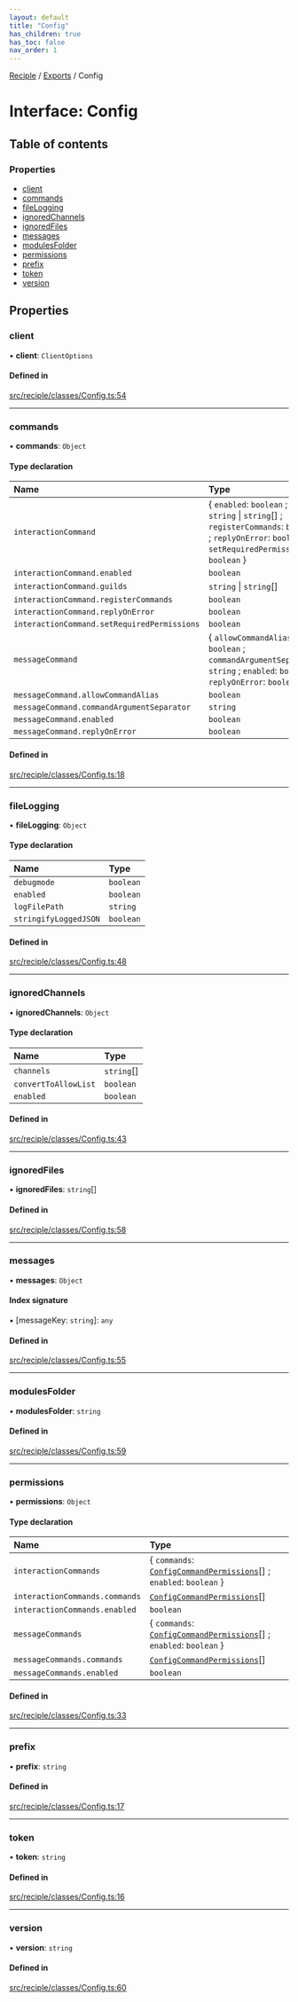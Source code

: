 ```yaml
---
layout: default
title: "Config"
has_children: true
has_toc: false
nav_order: 1
---
```


[Reciple](../README.md) / [Exports](../modules.md) / Config

# Interface: Config

## Table of contents

### Properties

- [client](index.md#client)
- [commands](index.md#commands)
- [fileLogging](index.md#filelogging)
- [ignoredChannels](index.md#ignoredchannels)
- [ignoredFiles](index.md#ignoredfiles)
- [messages](index.md#messages)
- [modulesFolder](index.md#modulesfolder)
- [permissions](index.md#permissions)
- [prefix](index.md#prefix)
- [token](index.md#token)
- [version](index.md#version)

## Properties

### client

• **client**: `ClientOptions`

#### Defined in

[src/reciple/classes/Config.ts:54](https://github.com/FalloutStudios/Reciple/blob/668601a/src/reciple/classes/Config.ts#L54)

___

### commands

• **commands**: `Object`

#### Type declaration

| Name | Type |
| :------ | :------ |
| `interactionCommand` | { `enabled`: `boolean` ; `guilds`: `string` \| `string`[] ; `registerCommands`: `boolean` ; `replyOnError`: `boolean` ; `setRequiredPermissions`: `boolean`  } |
| `interactionCommand.enabled` | `boolean` |
| `interactionCommand.guilds` | `string` \| `string`[] |
| `interactionCommand.registerCommands` | `boolean` |
| `interactionCommand.replyOnError` | `boolean` |
| `interactionCommand.setRequiredPermissions` | `boolean` |
| `messageCommand` | { `allowCommandAlias`: `boolean` ; `commandArgumentSeparator`: `string` ; `enabled`: `boolean` ; `replyOnError`: `boolean`  } |
| `messageCommand.allowCommandAlias` | `boolean` |
| `messageCommand.commandArgumentSeparator` | `string` |
| `messageCommand.enabled` | `boolean` |
| `messageCommand.replyOnError` | `boolean` |

#### Defined in

[src/reciple/classes/Config.ts:18](https://github.com/FalloutStudios/Reciple/blob/668601a/src/reciple/classes/Config.ts#L18)

___

### fileLogging

• **fileLogging**: `Object`

#### Type declaration

| Name | Type |
| :------ | :------ |
| `debugmode` | `boolean` |
| `enabled` | `boolean` |
| `logFilePath` | `string` |
| `stringifyLoggedJSON` | `boolean` |

#### Defined in

[src/reciple/classes/Config.ts:48](https://github.com/FalloutStudios/Reciple/blob/668601a/src/reciple/classes/Config.ts#L48)

___

### ignoredChannels

• **ignoredChannels**: `Object`

#### Type declaration

| Name | Type |
| :------ | :------ |
| `channels` | `string`[] |
| `convertToAllowList` | `boolean` |
| `enabled` | `boolean` |

#### Defined in

[src/reciple/classes/Config.ts:43](https://github.com/FalloutStudios/Reciple/blob/668601a/src/reciple/classes/Config.ts#L43)

___

### ignoredFiles

• **ignoredFiles**: `string`[]

#### Defined in

[src/reciple/classes/Config.ts:58](https://github.com/FalloutStudios/Reciple/blob/668601a/src/reciple/classes/Config.ts#L58)

___

### messages

• **messages**: `Object`

#### Index signature

▪ [messageKey: `string`]: `any`

#### Defined in

[src/reciple/classes/Config.ts:55](https://github.com/FalloutStudios/Reciple/blob/668601a/src/reciple/classes/Config.ts#L55)

___

### modulesFolder

• **modulesFolder**: `string`

#### Defined in

[src/reciple/classes/Config.ts:59](https://github.com/FalloutStudios/Reciple/blob/668601a/src/reciple/classes/Config.ts#L59)

___

### permissions

• **permissions**: `Object`

#### Type declaration

| Name | Type |
| :------ | :------ |
| `interactionCommands` | { `commands`: [`ConfigCommandPermissions`](../ConfigCommandPermissions/index.md)[] ; `enabled`: `boolean`  } |
| `interactionCommands.commands` | [`ConfigCommandPermissions`](../ConfigCommandPermissions/index.md)[] |
| `interactionCommands.enabled` | `boolean` |
| `messageCommands` | { `commands`: [`ConfigCommandPermissions`](../ConfigCommandPermissions/index.md)[] ; `enabled`: `boolean`  } |
| `messageCommands.commands` | [`ConfigCommandPermissions`](../ConfigCommandPermissions/index.md)[] |
| `messageCommands.enabled` | `boolean` |

#### Defined in

[src/reciple/classes/Config.ts:33](https://github.com/FalloutStudios/Reciple/blob/668601a/src/reciple/classes/Config.ts#L33)

___

### prefix

• **prefix**: `string`

#### Defined in

[src/reciple/classes/Config.ts:17](https://github.com/FalloutStudios/Reciple/blob/668601a/src/reciple/classes/Config.ts#L17)

___

### token

• **token**: `string`

#### Defined in

[src/reciple/classes/Config.ts:16](https://github.com/FalloutStudios/Reciple/blob/668601a/src/reciple/classes/Config.ts#L16)

___

### version

• **version**: `string`

#### Defined in

[src/reciple/classes/Config.ts:60](https://github.com/FalloutStudios/Reciple/blob/668601a/src/reciple/classes/Config.ts#L60)
